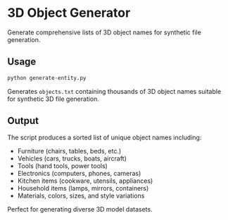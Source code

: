 # 3D Object Generator

Generate comprehensive lists of 3D object names for synthetic file generation.

## Usage

```bash
python generate-entity.py
```

Generates `objects.txt` containing thousands of 3D object names suitable for synthetic 3D file generation.

## Output

The script produces a sorted list of unique object names including:
- Furniture (chairs, tables, beds, etc.)
- Vehicles (cars, trucks, boats, aircraft)  
- Tools (hand tools, power tools)
- Electronics (computers, phones, cameras)
- Kitchen items (cookware, utensils, appliances)
- Household items (lamps, mirrors, containers)
- Materials, colors, sizes, and style variations

Perfect for generating diverse 3D model datasets.
